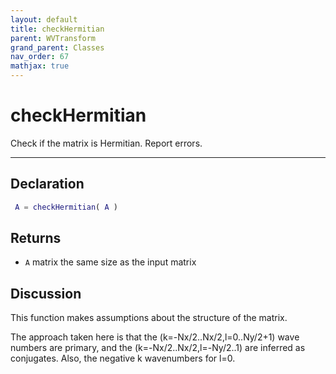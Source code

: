 ```yaml
---
layout: default
title: checkHermitian
parent: WVTransform
grand_parent: Classes
nav_order: 67
mathjax: true
---
```


#  checkHermitian

Check if the matrix is Hermitian. Report errors.


---

## Declaration
```matlab
 A = checkHermitian( A )
```
## Returns
+ `A`  matrix the same size as the input matrix

## Discussion

  This function makes assumptions about the structure of the matrix.
 
  The approach taken here is that the (k=-Nx/2..Nx/2,l=0..Ny/2+1) wave
  numbers are primary, and the (k=-Nx/2..Nx/2,l=-Ny/2..1) are inferred as
  conjugates. Also, the negative k wavenumbers for l=0.
 
      
